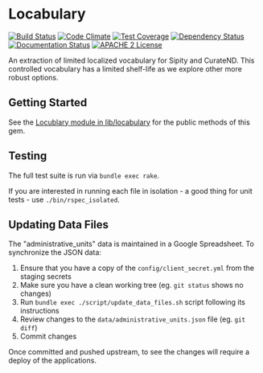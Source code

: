 # Locabulary

[![Build Status](https://travis-ci.org/ndlib/locabulary.png?branch=master)](https://travis-ci.org/ndlib/locabulary)
[![Code Climate](https://codeclimate.com/github/ndlib/locabulary.png)](https://codeclimate.com/github/ndlib/locabulary)
[![Test Coverage](https://codeclimate.com/github/ndlib/locabulary/badges/coverage.svg)](https://codeclimate.com/github/ndlib/locabulary)
[![Dependency Status](https://gemnasium.com/ndlib/locabulary.svg)](https://gemnasium.com/ndlib/locabulary)
[![Documentation Status](http://inch-ci.org/github/ndlib/locabulary.svg?branch=master)](http://inch-ci.org/github/ndlib/locabulary)
[![APACHE 2 License](http://img.shields.io/badge/APACHE2-license-blue.svg)](./LICENSE)

An extraction of limited localized vocabulary for Sipity and CurateND.
This controlled vocabulary has a limited shelf-life as we explore other more
robust options.

## Getting Started

See the [Locublary module in lib/locabulary](/lib/locabulary.rb) for the public methods of this gem.

## Testing

The full test suite is run via `bundle exec rake`.

If you are interested in running each file in isolation - a good thing for unit tests - use `./bin/rspec_isolated`.

## Updating Data Files

The "administrative_units" data is maintained in a Google Spreadsheet. To synchronize the JSON data:

1. Ensure that you have a copy of the `config/client_secret.yml` from the staging secrets
2. Make sure you have a clean working tree (eg. `git status` shows no changes)
3. Run `bundle exec ./script/update_data_files.sh` script following its instructions
4. Review changes to the `data/administrative_units.json` file (eg. `git diff`)
5. Commit changes

Once committed and pushed upstream, to see the changes will require a deploy of the applications.
